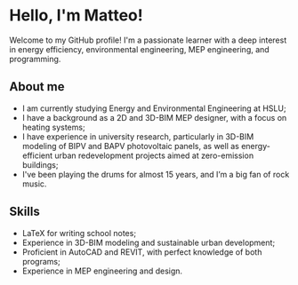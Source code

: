 # Hello, I'm Matteo!

Welcome to my GitHub profile! I'm a passionate learner with a deep interest in energy efficiency, environmental engineering, MEP engineering, and programming.

## About me

- I am currently studying Energy and Environmental Engineering at HSLU;
- I have a background as a 2D and 3D-BIM MEP designer, with a focus on heating systems;
- I have experience in university research, particularly in 3D-BIM modeling of BIPV and BAPV photovoltaic panels, as well as energy-efficient urban redevelopment projects aimed at zero-emission
  buildings;
- I've been playing the drums for almost 15 years, and I’m a big fan of rock music.

## Skills

- LaTeX for writing school notes;
- Experience in 3D-BIM modeling and sustainable urban development;
- Proficient in AutoCAD and REVIT, with perfect knowledge of both programs;
- Experience in MEP engineering and design.


<!---
matteofrongillo/matteofrongillo is a ✨ special ✨ repository because its `README.md` (this file) appears on your GitHub profile.
You can click the Preview link to take a look at your changes.
--->
